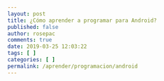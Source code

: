 ```yaml
---
layout: post
title: ¿Cómo aprender a programar para Android?
published: false
author: rosepac
comments: true
date: 2019-03-25 12:03:22
tags: [ ]
categories: [ ]
permalink: /aprender/programacion/android
---
```

